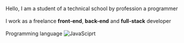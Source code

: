 Hello, I am a student of a technical school by profession a programmer <br>
<br>
I work as a freelance <b>front-end</b>, <b>back-end</b> and <b>full-stack</b> developer<br>
<br>
Programming language
![JavaSciprt](https://upload.wikimedia.org/wikipedia/commons/thumb/6/6a/JavaScript-logo.png/640px-JavaScript-logo.png)

